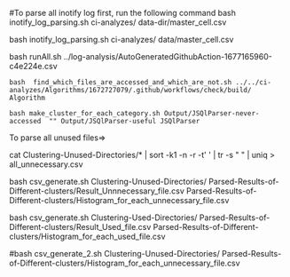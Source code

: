 #To parse all inotify log first, run the following command
bash inotify_log_parsing.sh ci-analyzes/ data-dir/master_cell.csv

bash inotify_log_parsing.sh ci-analyzes/ data/master_cell.csv

bash runAll.sh ../log-analysis/AutoGeneratedGithubAction-1677165960-c4e224e.csv

```bash  find_which_files_are_accessed_and_which_are_not.sh ../../ci-analyzes/Algorithms/1672727079/.github/workflows/check/build/ Algorithm```

```bash make_cluster_for_each_category.sh Output/JSQlParser-never-accessed  "" Output/JSQlParser-useful JSQlParser```

To parse all unused files=>

cat Clustering-Unused-Directories/* | sort -k1 -n -r -t' ' | tr -s " " | uniq  > all_unnecessary.csv

bash csv_generate.sh Clustering-Unused-Directories/ Parsed-Results-of-Different-clusters/Result_Unnnecessary_file.csv Parsed-Results-of-Different-clusters/Histogram_for_each_unnecessary_file.csv

bash csv_generate.sh Clustering-Used-Directories/ Parsed-Results-of-Different-clusters/Result_Used_file.csv Parsed-Results-of-Different-clusters/Histogram_for_each_used_file.csv

#bash csv_generate_2.sh Clustering-Unused-Directories/ Parsed-Results-of-Different-clusters/Histogram_for_each_unnecessary_file.csv


